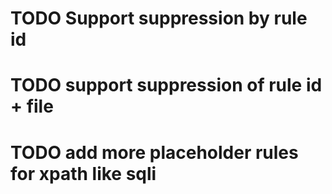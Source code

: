 # TODO Support suppression by rule id
# TODO support suppression of rule id + file
# TODO add more placeholder rules for xpath like sqli